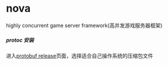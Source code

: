 # nova
highly concurrent game server framework(高并发游戏服务器框架)

##### protoc 安装
进入[protobuf release](https://github.com/protocolbuffers/protobuf/releases)页面，选择适合自己操作系统的压缩包文件